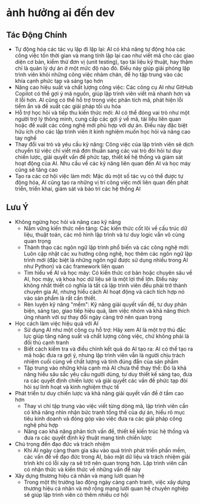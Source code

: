 # ảnh hưởng ai đến dev

## Tác Động Chính

- Tự động hóa các tác vụ lặp đi lặp lại: AI có khả năng tự động hóa các công việc tốn thời gian và mang tính lặp lại cao như viết mã cho các giao diện cơ bản, kiểm thử đơn vị (unit testing), tạo tài liệu kỹ thuật, hay thậm chí là quản lý dự án ở một mức độ nào đó. Điều này giúp giải phóng lập trình viên khỏi những công việc nhàm chán, để họ tập trung vào các khía cạnh phức tạp và sáng tạo hơn
- Nâng cao hiệu suất và chất lượng công việc: Các công cụ AI như GitHub Copilot có thể gợi ý mã nguồn, giúp lập trình viên viết mã nhanh hơn và ít lỗi hơn. AI cũng có thể hỗ trợ trong việc phân tích mã, phát hiện lỗi tiềm ẩn và đề xuất các giải pháp tối ưu hóa
- Hỗ trợ học hỏi và tiếp thu kiến thức mới: AI có thể đóng vai trò như một người trợ lý thông minh, cung cấp các gợi ý về mã, tài liệu liên quan hoặc đề xuất các công nghệ mới phù hợp với dự án. Điều này đặc biệt hữu ích cho các lập trình viên ít kinh nghiệm muốn học hỏi và nâng cao tay nghề
- Thay đổi vai trò và yêu cầu kỹ năng: Công việc của lập trình viên sẽ dịch chuyển từ việc chỉ viết mã đơn thuần sang các vai trò đòi hỏi tư duy chiến lược, giải quyết vấn đề phức tạp, thiết kế hệ thống và giám sát hoạt động của AI. Nhu cầu về các kỹ năng liên quan đến AI và học máy cũng sẽ tăng cao
- Tạo ra các cơ hội việc làm mới: Mặc dù một số tác vụ có thể được tự động hóa, AI cũng tạo ra những vị trí công việc mới liên quan đến phát triển, triển khai, giám sát và bảo trì các hệ thống AI

## Lưu Ý

- Không ngừng học hỏi và nâng cao kỹ năng
  - Nắm vững kiến thức nền tảng: Các kiến thức cốt lõi về cấu trúc dữ liệu, thuật toán, các mô hình lập trình và tư duy logic vẫn vô cùng quan trọng
  - Thành thạo các ngôn ngữ lập trình phổ biến và các công nghệ mới: Luôn cập nhật các xu hướng công nghệ, học thêm các ngôn ngữ lập trình mới (đặc biệt là những ngôn ngữ được sử dụng nhiều trong AI như Python) và các framework liên quan
  - Tìm hiểu về AI và học máy: Có kiến thức cơ bản hoặc chuyên sâu về AI, học máy, và khoa học dữ liệu sẽ là một lợi thế lớn. Điều này không nhất thiết có nghĩa là tất cả lập trình viên đều phải trở thành chuyên gia AI, nhưng hiểu cách AI hoạt động và cách tích hợp nó vào sản phẩm là rất cần thiết.
  - Rèn luyện kỹ năng "mềm": Kỹ năng giải quyết vấn đề, tư duy phản biện, sáng tạo, giao tiếp hiệu quả, làm việc nhóm và khả năng thích ứng nhanh với sự thay đổi ngày càng trở nên quan trọng
- Học cách làm việc hiệu quả với AI
  - Sử dụng AI như một công cụ hỗ trợ: Hãy xem AI là một trợ thủ đắc lực giúp tăng năng suất và chất lượng công việc, chứ không phải là đối thủ cạnh tranh
  - Biết cách kiểm tra và điều chỉnh kết quả do AI tạo ra: AI có thể tạo ra mã hoặc đưa ra gợi ý, nhưng lập trình viên vẫn là người chịu trách nhiệm cuối cùng về chất lượng và tính đúng đắn của sản phẩm
  - Tập trung vào những khía cạnh mà AI chưa thể thay thế: Đó là khả năng hiểu sâu sắc yêu cầu người dùng, tư duy thiết kế sáng tạo, đưa ra các quyết định chiến lược và giải quyết các vấn đề phức tạp đòi hỏi sự linh hoạt và kinh nghiệm thực tế
- Phát triển tư duy chiến lược và khả năng giải quyết vấn đề ở tầm cao hơn
  - Thay vì chỉ tập trung vào việc viết từng dòng mã, lập trình viên cần có khả năng nhìn nhận bức tranh tổng thể của dự án, hiểu rõ mục tiêu kinh doanh và đóng góp vào việc đưa ra các giải pháp công nghệ phù hợp
  - Nâng cao khả năng phân tích vấn đề, thiết kế kiến trúc hệ thống và đưa ra các quyết định kỹ thuật mang tính chiến lược
- Chú trọng đến đạo đức và trách nhiệm
  - Khi AI ngày càng tham gia sâu vào quá trình phát triển phần mềm, các vấn đề về đạo đức trong AI, bảo mật dữ liệu và trách nhiệm giải trình khi có lỗi xảy ra sẽ trở nên quan trọng hơn. Lập trình viên cần có nhận thức và kiến thức về những vấn đề này
- Xây dựng thương hiệu cá nhân và mạng lưới quan hệ
  - Trong một thị trường lao động ngày càng cạnh tranh, việc xây dựng thương hiệu cá nhân và mở rộng mạng lưới quan hệ chuyên nghiệp sẽ giúp lập trình viên có thêm nhiều cơ hội
